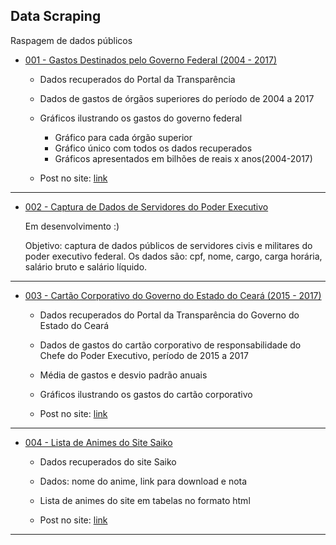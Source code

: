 ## Data Scraping

Raspagem de dados públicos

* [001 - Gastos Destinados pelo Governo Federal (2004 - 2017)](001/)

	* Dados recuperados do Portal da Transparência
	* Dados de gastos de órgãos superiores do período de 2004 a 2017
	* Gráficos ilustrando os gastos do governo federal

		* Gráfico para cada órgão superior
		* Gráfico único com todos os dados recuperados
		* Gráficos apresentados em bilhões de reais x anos(2004-2017)

	* Post no site: [link](http://edsonlead.com/hackeando-gastos-governamentais-com-python-3/)

***

* [002 - Captura de Dados de Servidores do Poder Executivo](002/)

    Em desenvolvimento :)

    Objetivo: captura de dados públicos de servidores civis e militares do poder executivo federal. Os dados são: cpf, nome, cargo, carga horária, salário bruto e salário líquido.

***

* [003 - Cartão Corporativo do Governo do Estado do Ceará (2015 - 2017)](003/)

    * Dados recuperados do Portal da Transparência do Governo do Estado do Ceará
    * Dados de gastos do cartão corporativo de responsabilidade do Chefe do Poder Executivo, período de 2015 a 2017
    * Média de gastos e desvio padrão anuais
    * Gráficos ilustrando os gastos do cartão corporativo

    * Post no site: [link](http://edsonlead.com/gastos-cartao-corporativo-estado-ce/)

***

* [004 - Lista de Animes do Site Saiko](004/)

    * Dados recuperados do site Saiko
    * Dados: nome do anime, link para download e nota
    * Lista de animes do site em tabelas no formato html

    * Post no site: [link](http://edsonlead.com/lista-de-animes-do-site-saiko/)

*** 
